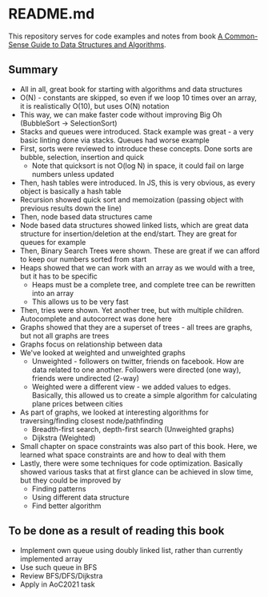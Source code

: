 # README.md

This repository serves for code examples and notes from book [A Common-Sense Guide to Data Structures and Algorithms](https://www.amazon.com/Common-Sense-Guide-Data-Structures-Algorithms/dp/1680502441).  

## Summary
- All in all, great book for starting with algorithms and data structures
- O(N) - constants are skipped, so even if we loop 10 times over an array, it is realistically O(10), but uses O(N) notation
- This way, we can make faster code without improving Big Oh (BubbleSort -> SelectionSort)
- Stacks and queues were introduced. Stack example was great - a very basic linting done via stacks. Queues had worse example
- First, sorts were reviewed to introduce these concepts. Done sorts are bubble, selection, insertion and quick
  - Note that quicksort is not O(log N) in space, it could fail on large numbers unless updated
- Then, hash tables were introduced. In JS, this is very obvious, as every object is basically a hash table
- Recursion showed quick sort and memoization (passing object with previous results down the line)
- Then, node based data structures came
- Node based data structures showed linked lists, which are great data structure for insertion/deletion at the end/start. They are great for queues for example
- Then, Binary Search Trees were shown. These are great if we can afford to keep our numbers sorted from start
- Heaps showed that we can work with an array as we would with a tree, but it has to be specific
  - Heaps must be a complete tree, and complete tree can be rewritten into an array
  - This allows us to be very fast
- Then, tries were shown. Yet another tree, but with multiple children. Autocomplete and autocorrect was done here
- Graphs showed that they are a superset of trees - all trees are graphs, but not all graphs are trees
- Graphs focus on relationship between data
- We've looked at weighted and unweighted graphs
  - Unweighted - followers on twitter, friends on facebook. How are data related to one another. Followers were directed (one way), friends were undirected (2-way)
  - Weighted were a different view - we added values to edges. Basically, this allowed us to create a simple algorithm for calculating plane prices between cities
- As part of graphs, we looked at interesting algorithms for traversing/finding closest node/pathfinding
  - Breadth-first search, depth-first search (Unweighted graphs)
  - Dijkstra (Weighted)
- Small chapter on space constraints was also part of this book. Here, we learned what space constraints are and how to deal with them
- Lastly, there were some techniques for code optimization. Basically showed various tasks that at first glance can be achieved in slow time, but they could be improved by
  - Finding patterns
  - Using different data structure
  - Find better algorithm

## To be done as a result of reading this book
- Implement own queue using doubly linked list, rather than currently implemented array
- Use such queue in BFS
- Review BFS/DFS/Dijkstra
- Apply in AoC2021 task